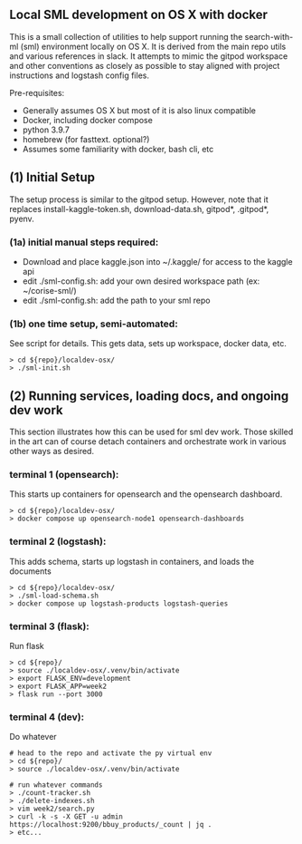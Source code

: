 

## Local SML development on OS X with docker

This is a small collection of utilities to help support running the 
search-with-ml (sml) environment locally on OS X. It is derived from the main
repo utils and various references in slack. It attempts to mimic the gitpod
workspace and other conventions as closely as possible to stay aligned with
project instructions and logstash config files.


Pre-requisites:
* Generally assumes OS X but most of it is also linux compatible
* Docker, including docker compose
* python 3.9.7
* homebrew (for fasttext. optional?)
* Assumes some familiarity with docker, bash cli, etc


## (1) Initial Setup

The setup process is similar to the gitpod setup.  However, note that it
replaces install-kaggle-token.sh, download-data.sh, gitpod*, .gitpod*, pyenv.


### (1a) initial manual steps required:

* Download and place kaggle.json into ~/.kaggle/ for access to the kaggle api
* edit ./sml-config.sh: add your own desired workspace path (ex: ~/corise-sml/)
* edit ./sml-config.sh: add the path to your sml repo

### (1b) one time setup, semi-automated:

See script for details. This gets data, sets up workspace, docker data, etc.

```
> cd ${repo}/localdev-osx/
> ./sml-init.sh
```



## (2) Running services, loading docs, and ongoing dev work

This section illustrates how this can be used for sml dev work. Those skilled 
in the art can of course detach containers and orchestrate work in various 
other ways as desired.


### terminal 1 (opensearch):

This starts up containers for opensearch and the opensearch dashboard.

```
> cd ${repo}/localdev-osx/
> docker compose up opensearch-node1 opensearch-dashboards
```


### terminal 2 (logstash):

This adds schema, starts up logstash in containers, and loads the documents

```
> cd ${repo}/localdev-osx/
> ./sml-load-schema.sh
> docker compose up logstash-products logstash-queries
```

### terminal 3 (flask):

Run flask

```
> cd ${repo}/
> source ./localdev-osx/.venv/bin/activate
> export FLASK_ENV=development
> export FLASK_APP=week2
> flask run --port 3000
```


### terminal 4 (dev):

Do whatever

```
# head to the repo and activate the py virtual env
> cd ${repo}/
> source ./localdev-osx/.venv/bin/activate

# run whatever commands
> ./count-tracker.sh
> ./delete-indexes.sh
> vim week2/search.py
> curl -k -s -X GET -u admin https://localhost:9200/bbuy_products/_count | jq .
> etc...
```





